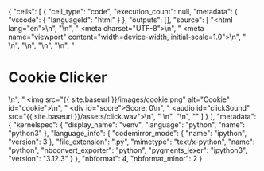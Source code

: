 {
 "cells": [
  {
   "cell_type": "code",
   "execution_count": null,
   "metadata": {
    "vscode": {
     "languageId": "html"
    }
   },
   "outputs": [],
   "source": [
    "<html lang=\"en\">\n",
    "<head>\n",
    "    <meta charset=\"UTF-8\">\n",
    "    <meta name=\"viewport\" content=\"width=device-width, initial-scale=1.0\">\n",
    "    <style>\n",
    "body {\n",
    "font-family: Arial, sans-serif;\n",
    "display: flex;\n",
    "flex-direction: column;\n",
    "align-items: center;\n",
    "justify-content: center;\n",
    "height: 100vh;\n",
    "background-color: #f0f0f0;\n",
    "}\n",
    "#cookie {\n",
    "width: 250px; /* Increase the cookie size */\n",
    "cursor: pointer;\n",
    "margin-bottom: 20px;\n",
    "}\n",
    "#score {\n",
    "font-size: 32px; /* Increase score text size */\n",
    "color: white;\n",
    "}\n",
    ".game-container {\n",
    "background-color: #333; /* Add a background color */\n",
    "padding: 30px; /* Increase padding for a bigger box */\n",
    "border-radius: 10px; /* Rounded corners for a smoother look */\n",
    "width: 350px; /* Increase container width */\n",
    "text-align: center;\n",
    "}\n",
    "</style>\n",
    "\n",
    "</head>\n",
    "<body>\n",
    "    <h1>Cookie Clicker</h1>\n",
    "    <img src=\"{{ site.baseurl }}/images/cookie.png\" alt=\"Cookie\" id=\"cookie\">\n",
    "    <div id=\"score\">Score: 0</div>\n",
    "    <audio id=\"clickSound\" src=\"{{ site.baseurl }}/assets/click.wav\"></audio>\n",
    "    <script>\n",
    "        let score = 0;\n",
    "        const cookie = document.getElementById('cookie');\n",
    "        const scoreDisplay = document.getElementById('score');\n",
    "        const clickSound = document.getElementById('clickSound');\n",
    "        cookie.addEventListener('click', function() {\n",
    "            score++;\n",
    "            scoreDisplay.textContent = 'Score: ' + score;\n",
    "            clickSound.play();\n",
    "        });\n",
    "    </script>\n",
    "</body>\n",
    "</html>"
   ]
  }
 ],
 "metadata": {
  "kernelspec": {
   "display_name": "venv",
   "language": "python",
   "name": "python3"
  },
  "language_info": {
   "codemirror_mode": {
    "name": "ipython",
    "version": 3
   },
   "file_extension": ".py",
   "mimetype": "text/x-python",
   "name": "python",
   "nbconvert_exporter": "python",
   "pygments_lexer": "ipython3",
   "version": "3.12.3"
  }
 },
 "nbformat": 4,
 "nbformat_minor": 2
}
